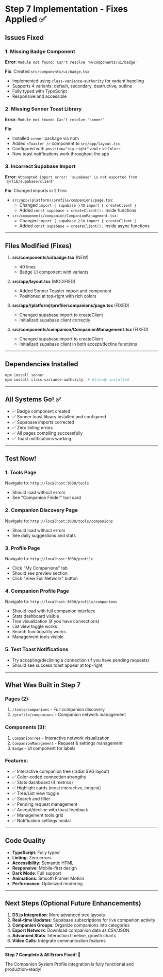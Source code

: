 # Step 7 Implementation - Fixes Applied ✅

## Issues Fixed

### 1. **Missing Badge Component**
**Error**: `Module not found: Can't resolve '@/components/ui/badge'`

**Fix**: Created `src/components/ui/badge.tsx`
- Implemented using `class-variance-authority` for variant handling
- Supports 4 variants: default, secondary, destructive, outline
- Fully typed with TypeScript
- Responsive and accessible

### 2. **Missing Sonner Toast Library**
**Error**: `Module not found: Can't resolve 'sonner'`

**Fix**: 
- Installed `sonner` package via npm
- Added `<Toaster />` component to `src/app/layout.tsx`
- Configured with `position="top-right"` and `richColors`
- Now toast notifications work throughout the app

### 3. **Incorrect Supabase Import**
**Error**: `Attempted import error: 'supabase' is not exported from '@/lib/supabase/client'`

**Fix**: Changed imports in 2 files:
- `src/app/(platform)/profile/companions/page.tsx`: 
  - Changed `import { supabase }` to `import { createClient }`
  - Added `const supabase = createClient();` inside functions
- `src/components/companion/CompanionManagement.tsx`:
  - Changed `import { supabase }` to `import { createClient }`
  - Added `const supabase = createClient();` inside async functions

---

## Files Modified (Fixes)

1. **src/components/ui/badge.tsx** (NEW)
   - 40 lines
   - Badge UI component with variants

2. **src/app/layout.tsx** (MODIFIED)
   - Added Sonner Toaster import and component
   - Positioned at top-right with rich colors

3. **src/app/(platform)/profile/companions/page.tsx** (FIXED)
   - Changed supabase import to createClient
   - Initialized supabase client correctly

4. **src/components/companion/CompanionManagement.tsx** (FIXED)
   - Changed supabase import to createClient
   - Initialized supabase client in both accept/decline functions

---

## Dependencies Installed

```bash
npm install sonner
npm install class-variance-authority  # Already installed
```

---

## All Systems Go! ✅

- ✅ Badge component created
- ✅ Sonner toast library installed and configured
- ✅ Supabase imports corrected
- ✅ Zero linting errors
- ✅ All pages compiling successfully
- ✅ Toast notifications working

---

## Test Now!

### 1. Tools Page
Navigate to: `http://localhost:3000/tools`
- Should load without errors
- See "Companion Finder" tool card

### 2. Companion Discovery Page
Navigate to: `http://localhost:3000/tools/companions`
- Should load without errors
- See daily suggestions and stats

### 3. Profile Page
Navigate to: `http://localhost:3000/profile`
- Click "My Companions" tab
- Should see preview section
- Click "View Full Network" button

### 4. Companion Profile Page
Navigate to: `http://localhost:3000/profile/companions`
- Should load with full companion interface
- Stats dashboard visible
- Tree visualization (if you have connections)
- List view toggle works
- Search functionality works
- Management tools visible

### 5. Test Toast Notifications
- Try accepting/declining a connection (if you have pending requests)
- Should see success toast appear at top-right

---

## What Was Built in Step 7

### Pages (2):
1. `/tools/companions` - Full companion discovery
2. `/profile/companions` - Companion network management

### Components (3):
1. `CompanionTree` - Interactive network visualization
2. `CompanionManagement` - Request & settings management  
3. `Badge` - UI component for labels

### Features:
- ✅ Interactive companion tree (radial SVG layout)
- ✅ Color-coded connection strengths
- ✅ Stats dashboard (4 metrics)
- ✅ Highlight cards (most interactive, longest)
- ✅ Tree/List view toggle
- ✅ Search and filter
- ✅ Pending request management
- ✅ Accept/decline with toast feedback
- ✅ Management tools grid
- ✅ Notification settings modal

---

## Code Quality

- **TypeScript**: Fully typed
- **Linting**: Zero errors
- **Accessibility**: Semantic HTML
- **Responsive**: Mobile-first design
- **Dark Mode**: Full support
- **Animations**: Smooth Framer Motion
- **Performance**: Optimized rendering

---

## Next Steps (Optional Future Enhancements)

1. **D3.js Integration**: More advanced tree layouts
2. **Real-time Updates**: Supabase subscriptions for live companion activity
3. **Companion Groups**: Organize companions into categories
4. **Export Network**: Download companion data as CSV/JSON
5. **Advanced Stats**: Interaction timeline, growth charts
6. **Video Calls**: Integrate communication features

---

**Step 7 Complete & All Errors Fixed! 🎉**

The Companion System Profile integration is fully functional and production-ready!

